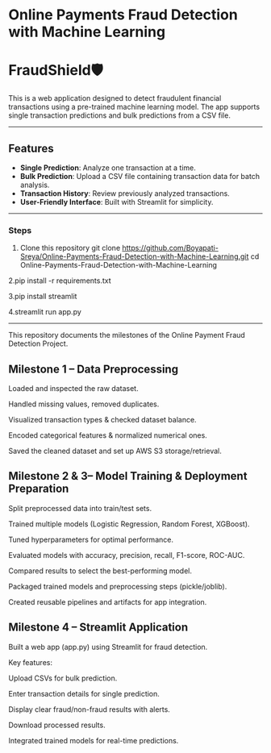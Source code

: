 # Online Payments Fraud Detection with Machine Learning
# FraudShield🛡️

This is a web application designed to detect fraudulent financial transactions using a pre-trained machine learning model. The app supports single transaction predictions and bulk predictions from a CSV file.

---
## Features
- **Single Prediction**: Analyze one transaction at a time.
- **Bulk Prediction**: Upload a CSV file containing transaction data for batch analysis.
- **Transaction History**: Review previously analyzed transactions.
- **User-Friendly Interface**: Built with Streamlit for simplicity.

---
### Steps

   1. Clone this repository
   git clone https://github.com/Boyapati-Sreya/Online-Payments-Fraud-Detection-with-Machine-Learning.git
   cd Online-Payments-Fraud-Detection-with-Machine-Learning
   
   2.pip install -r requirements.txt

   3.pip install streamlit

   4.streamlit run app.py

---
This repository documents the milestones of the Online Payment Fraud Detection Project.

## Milestone 1 – Data Preprocessing

Loaded and inspected the raw dataset.

Handled missing values, removed duplicates.

Visualized transaction types & checked dataset balance.

Encoded categorical features & normalized numerical ones.

Saved the cleaned dataset and set up AWS S3 storage/retrieval.

## Milestone 2 & 3– Model Training & Deployment Preparation

Split preprocessed data into train/test sets.

Trained multiple models (Logistic Regression, Random Forest, XGBoost).

Tuned hyperparameters for optimal performance.

Evaluated models with accuracy, precision, recall, F1-score, ROC-AUC.

Compared results to select the best-performing model.

Packaged trained models and preprocessing steps (pickle/joblib).

Created reusable pipelines and artifacts for app integration.

## Milestone 4 – Streamlit Application

Built a web app (app.py) using Streamlit for fraud detection.

Key features:

Upload CSVs for bulk prediction.

Enter transaction details for single prediction.

Display clear fraud/non-fraud results with alerts.

Download processed results.

Integrated trained models for real-time predictions.
